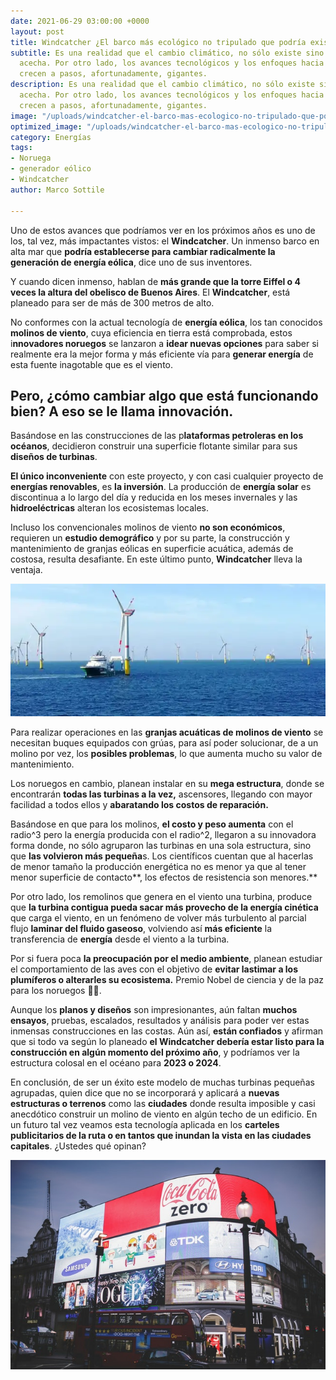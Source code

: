 ```yaml
---
date: 2021-06-29 03:00:00 +0000
layout: post
title: Windcatcher ¿El barco más ecológico no tripulado que podría existir?
subtitle: Es una realidad que el cambio climático, no sólo existe sino que ya nos
  acecha. Por otro lado, los avances tecnológicos y los enfoques hacia el medio ambiente
  crecen a pasos, afortunadamente, gigantes.
description: Es una realidad que el cambio climático, no sólo existe sino que ya nos
  acecha. Por otro lado, los avances tecnológicos y los enfoques hacia el medio ambiente
  crecen a pasos, afortunadamente, gigantes.
image: "/uploads/windcatcher-el-barco-mas-ecologico-no-tripulado-que-podria-existir.webp"
optimized_image: "/uploads/windcatcher-el-barco-mas-ecologico-no-tripulado-que-podria-existir.webp"
category: Energías
tags:
- Noruega
- generador eólico
- Windcatcher
author: Marco Sottile

---
```

Uno de estos avances que podríamos ver en los próximos años es uno de los, tal vez, más impactantes vistos: el **Windcatcher**. Un inmenso barco en alta mar que **podría establecerse para cambiar radicalmente la generación de energía eólica**, dice uno de sus inventores.

Y cuando dicen inmenso, hablan de **más grande que la torre Eiffel o 4 veces la altura del obelisco de Buenos Aires**. El **Windcatcher**, está planeado para ser de más de 300 metros de alto.

No conformes con la actual tecnología de **energía eólica**, los tan conocidos **molinos de viento**, cuya eficiencia en tierra está comprobada, estos i**nnovadores noruegos** se lanzaron a **idear nuevas opciones** para saber si realmente era la mejor forma y más eficiente vía para **generar energía** de esta fuente inagotable que es el viento.

## Pero, ¿cómo cambiar algo que está funcionando bien? A eso se le llama innovación.

Basándose en las construcciones de las p**lataformas petroleras en los océanos**, decidieron construir una superficie flotante similar para sus **diseños de turbinas**.

**El único inconveniente** con este proyecto, y con casi cualquier proyecto de **energías renovables**, es **la inversión**. La producción de **energía solar** es discontinua a lo largo del día y reducida en los meses invernales y las **hidroeléctricas** alteran los ecosistemas locales.

Incluso los convencionales molinos de viento **no son económicos**, requieren un **estudio demográfico** y por su parte, la construcción y mantenimiento de granjas eólicas en superficie acuática, además de costosa, resulta desafiante. En este último punto, **Windcatcher** lleva la ventaja.

![](/uploads/windcatchers-el-barco-mas-ecologico-no-tripulado-que-podria-existir.webp)

Para realizar operaciones en las **granjas acuáticas de molinos de viento** se necesitan buques equipados con grúas, para así poder solucionar, de a un molino por vez, los **posibles problemas**, lo que aumenta mucho su valor de mantenimiento.

Los noruegos en cambio, planean instalar en su **mega estructura**, donde se encontrarán **todas las turbinas a la vez,** ascensores, llegando con mayor facilidad a todos ellos y **abaratando los costos de reparación.**

Basándose en que para los molinos, **el costo y peso aumenta** con el radio^3 pero la energía producida con el radio^2, llegaron a su innovadora forma donde, no sólo agruparon las turbinas en una sola estructura, sino que **las volvieron más pequeña**s. Los científicos cuentan que al hacerlas de menor tamaño la producción energética no es menor ya que al tener menor superficie de contacto**, los efectos de resistencia son menores.**

Por otro lado, los remolinos que genera en el viento una turbina, produce que **la turbina contigua pueda sacar más provecho de la energía cinética** que carga el viento, en un fenómeno de volver más turbulento al parcial flujo **laminar del fluido gaseoso**, volviendo así **más eficiente** la transferencia de **energía** desde el viento a la turbina.

Por si fuera poca **la preocupación por el medio ambiente**, planean estudiar el comportamiento de las aves con el objetivo de **evitar lastimar a los plumíferos o alterarles su ecosistema.** Premio Nobel de ciencia y de la paz para los noruegos 🙋‍♂️.

Aunque los **planos y diseños** son impresionantes, aún faltan **muchos ensayos**, pruebas, escalados, resultados y análisis para poder ver estas inmensas construcciones en las costas. Aún así, **están confiados** y afirman que si todo va según lo planeado **el Windcatcher debería estar listo para la construcción en algún momento del próximo año**, y podríamos ver la estructura colosal en el océano para **2023 o 2024**.

En conclusión, de ser un éxito este modelo de muchas turbinas pequeñas agrupadas, quien dice que no se incorporará y aplicará a **nuevas estructuras o terrenos** como las **ciudades** donde resulta imposible y casi anecdótico construir un molino de viento en algún techo de un edificio. En un futuro tal vez veamos esta tecnología aplicada en los **carteles publicitarios de la ruta o en tantos que inundan la vista en las ciudades capitales**. ¿Ustedes qué opinan?

![](/uploads/pexels-negative-space-34639.jpg)